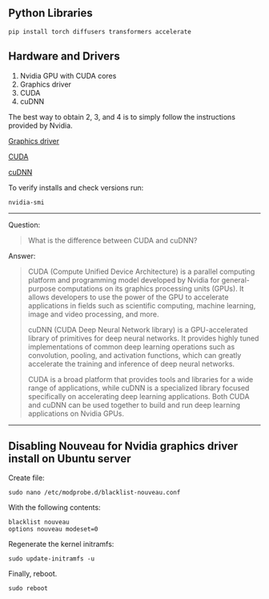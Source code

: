 
## Python Libraries

```
pip install torch diffusers transformers accelerate
```

## Hardware and Drivers

1. Nvidia GPU with CUDA cores
2. Graphics driver
3. CUDA
4. cuDNN

The best way to obtain 2, 3, and 4 is to simply follow the instructions provided by Nvidia.

[Graphics driver](https://www.nvidia.com/download/index.aspx)

[CUDA](https://developer.nvidia.com/cuda-downloads)

[cuDNN](https://docs.nvidia.com/deeplearning/cudnn/install-guide/index.html)


To verify installs and check versions run:

```
nvidia-smi
```

--- 

Question:
> What is the difference between CUDA and cuDNN?

Answer:
> CUDA (Compute Unified Device Architecture) is a parallel computing platform and programming model developed by Nvidia for general-purpose computations on its graphics processing units (GPUs). It allows developers to use the power of the GPU to accelerate applications in fields such as scientific computing, machine learning, image and video processing, and more.
>
> cuDNN (CUDA Deep Neural Network library) is a GPU-accelerated library of primitives for deep neural networks. It provides highly tuned implementations of common deep learning operations such as convolution, pooling, and activation functions, which can greatly accelerate the training and inference of deep neural networks.
>
> CUDA is a broad platform that provides tools and libraries for a wide range of applications, while cuDNN is a specialized library focused specifically on accelerating deep learning applications. Both CUDA and cuDNN can be used together to build and run deep learning applications on Nvidia GPUs.

--- 

## Disabling Nouveau for Nvidia graphics driver install on Ubuntu server 

Create file:
```
sudo nano /etc/modprobe.d/blacklist-nouveau.conf
```

With the following contents:
```
blacklist nouveau
options nouveau modeset=0
```

Regenerate the kernel initramfs:
```
sudo update-initramfs -u
```

Finally, reboot.
```
sudo reboot
```


